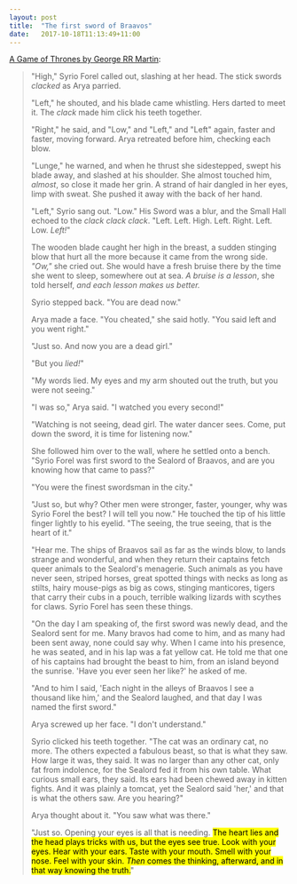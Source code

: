 ```yaml
---
layout: post
title:  "The first sword of Braavos"
date:   2017-10-18T11:13:49+11:00
---
```


[A Game of Thrones by George RR Martin][]:

> "High," Syrio Forel called out, slashing at her head.
> The stick swords *clacked* as Arya parried.
>
> "Left," he shouted, and his blade came whistling.
> Hers darted to meet it.
> The *clack* made him click his teeth together.
>
> "Right," he said, and "Low," and "Left," and "Left" again, faster and faster, moving forward.
> Arya retreated before him, checking each blow.
>
> "Lunge," he warned, and when he thrust she sidestepped, swept his blade away, and slashed at his shoulder.
> She almost touched him, *almost*, so close it made her grin.
> A strand of hair dangled in her eyes, limp with sweat.
> She pushed it away with the back of her hand.
>
> "Left," Syrio sang out.
> "Low."
> His Sword was a blur, and the Small Hall echoed to the *clack clack clack*.
> "Left.
> Left.
> High.
> Left.
> Right.
> Left.
> Low.
> *Left!*"
>
> The wooden blade caught her high in the breast, a sudden stinging blow that hurt all the more because it came from the wrong side.
> *"Ow,"* she cried out.
> She would have a fresh bruise there by the time she went to sleep, somewhere out at sea.
> *A bruise is a lesson*, she told herself, *and each lesson makes us better.*
>
> Syrio stepped back.
> "You are dead now."
>
> Arya made a face.
> "You cheated," she said hotly.
> "You said left and you went right."
>
> "Just so.
> And now you are a dead girl."
>
> "But you *lied!*"
>
> "My words lied.
> My eyes and my arm shouted out the truth, but you were not seeing."
>
> "I was so," Arya said.
> "I watched you every second!"
>
> "Watching is not seeing, dead girl.
> The water dancer sees.
> Come, put down the sword, it is time for listening now."
>
> She followed him over to the wall, where he settled onto a bench.
> "Syrio Forel was first sword to the Sealord of Braavos, and are you knowing how that came to pass?"
>
> "You were the finest swordsman in the city."
>
> "Just so, but why?
> Other men were stronger, faster, younger, why was Syrio Forel the best?
> I will tell you now."
> He touched the tip of his little finger lightly to his eyelid.
> "The seeing, the true seeing, that is the heart of it."
>
> "Hear me.
> The ships of Braavos sail as far as the winds blow, to lands strange and wonderful, and when they return their captains fetch queer animals to the Sealord's menagerie.
> Such animals as you have never seen, striped horses, great spotted things with necks as long as stilts, hairy mouse-pigs as big as cows, stinging manticores, tigers that carry their cubs in a pouch, terrible walking lizards with scythes for claws.
> Syrio Forel has seen these things.
>
> "On the day I am speaking of, the first sword was newly dead, and the Sealord sent for me.
> Many bravos had come to him, and as many had been sent away, none could say why.
> When I came into his presence, he was seated, and in his lap was a fat yellow cat.
> He told me that one of his captains had brought the beast to him, from an island beyond the sunrise.
> 'Have you ever seen her like?' he asked of me.
>
> "And to him I said, 'Each night in the alleys of Braavos I see a thousand like him,' and the Sealord laughed, and that day I was named the first sword."
>
> Arya screwed up her face.
> "I don't understand."
>
> Syrio clicked his teeth together.
> "The cat was an ordinary cat, no more.
> The others expected a fabulous beast, so that is what they saw.
> How large it was, they said.
> It was no larger than any other cat, only fat from indolence, for the Sealord fed it from his own table.
> What curious small ears, they said.
> Its ears had been chewed away in kitten fights.
> And it was plainly a tomcat, yet the Sealord said 'her,' and that is what the others saw.
> Are you hearing?"
>
> Arya thought about it.
> "You saw what was there."
>
> "Just so.
> Opening your eyes is all that is needing.
> <mark>The heart lies and the head plays tricks with us, but the eyes see true.
> Look with your eyes.
> Hear with your ears.
> Taste with your mouth.
> Smell with your nose.
> Feel with your skin.
> <em>Then</em> comes the thinking, afterward, and in that way knowing the truth.</mark>"

[A Game of Thrones by George RR Martin]: https://itunes.apple.com/book/id1157102234
